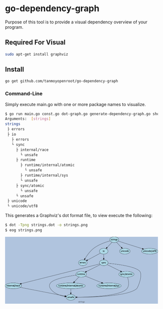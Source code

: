# go-dependency-graph

Purpose of this tool is to provide a visual dependency overview of your program.

## Required For Visual

```sh
sudo apt-get install graphviz
```

## Install

```sh
go get github.com/tanmoyopenroot/go-dependency-graph
```

### Command-Line

Simply execute main.go with one or more package names to visualize.

```sh
$ go run main.go const.go dot-graph.go generate-dependency-graph.go show-dependency-tree.go dot-template.go -show-std=true strings
Arguments:  [strings]
strings
 ├ errors
 ├ io
   ├ errors
   └ sync
     ├ internal/race
       └ unsafe
     ├ runtime
       ├ runtime/internal/atomic
         └ unsafe
       ├ runtime/internal/sys
       └ unsafe
     ├ sync/atomic
       └ unsafe
     └ unsafe
 ├ unicode
 └ unicode/utf8
```

This generates a Graphviz's dot format file, to view execute the following:

```sh
$ dot -Tpng strings.dot -o strings.png
$ eog strings.png
```

![picture](screenshot/strings.png)
